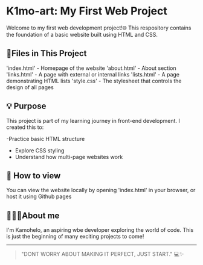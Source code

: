 # K1mo-art: My First Web Project

Welcome to my first web development project!🌐
This respository contains the foundation of a basic website built using HTML and CSS.

## 📄Files in This Project

'index.html' - Homepage of the website 
'about.html' - About section
'links.html' - A page with external or internal links
'lists.html' - A page demonstrating HTML lists
'style.css' -  The stylesheet that controls the design of all pages

## 💡 Purpose 

This project is part of my learning journey in front-end development. I created this to:

-Practice basic HTML structure
- Explore CSS styling 
- Understand how multi-page websites work

## 🚀 How to view

You can view the website locally by opening 'index.html' in your browser, or host it using Github pages 

## 🙋🏾‍♀️About me 

I'm Kamohelo, an aspiring wbe developer exploring the world of code.
This is just the beginning of many exciting projects to come!

---

> "DONT WORRY ABOUT MAKING IT PERFECT, JUST START." 💻✨
